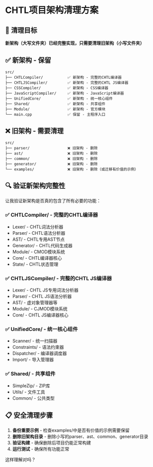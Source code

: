 # CHTL项目架构清理方案

## 🎯 清理目标

**新架构（大写文件夹）已经完整实现，只需要清理旧架构（小写文件夹）**

## ✅ **新架构 - 保留**

```
src/
├── CHTLCompiler/           ✅ 新架构 - 完整的CHTL编译器
├── CHTLJSCompiler/         ✅ 新架构 - 完整的CHTL JS编译器
├── CSSCompiler/            ✅ 新架构 - CSS编译器
├── JavaScriptCompiler/     ✅ 新架构 - JavaScript编译器
├── UnifiedCore/            ✅ 新架构 - 统一核心组件
├── Shared/                 ✅ 新架构 - 共享组件
├── Module/                 ✅ 新架构 - 官方模块
└── main.cpp                ✅ 保留 - 主程序入口
```

## ❌ **旧架构 - 需要清理**

```
src/
├── parser/                 ❌ 旧架构 - 删除
├── ast/                    ❌ 旧架构 - 删除
├── common/                 ❌ 旧架构 - 删除
├── generator/              ❌ 旧架构 - 删除
└── examples/               ❌ 旧架构 - 删除（或迁移有价值的示例）
```

## 🔍 **验证新架构完整性**

让我验证新架构是否真的包含了所有必要的功能：

### ✅ **CHTLCompiler/ - 完整的CHTL编译器**
- Lexer/ - CHTL词法分析器
- Parser/ - CHTL语法分析器  
- AST/ - CHTL专用AST节点
- Generator/ - CHTL代码生成器
- Module/ - CMOD模块系统
- Core/ - CHTL编译器核心
- State/ - CHTL状态管理

### ✅ **CHTLJSCompiler/ - 完整的CHTL JS编译器**
- Lexer/ - CHTL JS专用词法分析器
- Parser/ - CHTL JS语法分析器
- AST/ - 虚对象管理器等
- Module/ - CJMOD模块系统
- Core/ - CHTL JS编译器核心

### ✅ **UnifiedCore/ - 统一核心组件**
- Scanner/ - 统一扫描器
- Constraints/ - 语法约束器
- Dispatcher/ - 编译器调度器
- Import/ - 导入管理器

### ✅ **Shared/ - 共享组件**
- SimpleZip/ - ZIP库
- Utils/ - 文件工具
- Common/ - 公共类型

## 📋 **安全清理步骤**

1. **备份重要示例** - 检查examples/中是否有价值的示例需要保留
2. **删除旧架构目录** - 删除小写的parser、ast、common、generator目录
3. **验证构建** - 确保删除后项目仍能正常构建
4. **运行测试** - 确保所有功能正常

这样理解对吗？